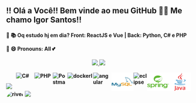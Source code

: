 <h2>
!! Olá a Você!! Bem vinde ao meu GitHub 🤩🤩 Me chamo Igor Santos!!


<h4>
🔹 📚 Oq estudo hj em dia?  
    Front: ReactJS e Vue
  | Back: Python, C# e PHP
  
🔸 😄 Pronouns: All 💕
<h4>
  

  
<div align="center"> <! -- GitHub status -->
   <a href="https://github.com/Igorss4">
   <img height="130em" src="https://github-readme-stats.vercel.app/api?username=Igorss4&show_icons=true&theme=synthwave&include_all_commits=true&count_private=true"/>
   <img height="130em" src="https://github-readme-stats.vercel.app/api/top-langs/?username=Igorss4&layout=compact&langs_count=7&theme=synthwave"/>
</div>
  
  <div style="display: inline_block"><br> <! -- technonogies icons -->
    <img align="right" alt="Java" height="50" width="60" src="https://github.com/devicons/devicon/blob/master/icons/java/java-original-wordmark.svg"/>
    <img align="right" alt="Spring" height="50" width="60" src="https://github.com/devicons/devicon/blob/master/icons/spring/spring-original-wordmark.svg"/>
    <img align="right" alt="eclipse" height="35" width="37" src="https://cdn.discordapp.com/attachments/959169104101666867/959546381675143198/eclipse_icon.png"/>
    <img align="right" alt="MySQL" height="50" width="60" src="https://github.com/devicons/devicon/blob/master/icons/mysql/mysql-original-wordmark.svg"/>
    <img align="right" alt="angular" height="50" width="50" src="https://cdn.jsdelivr.net/gh/devicons/devicon/icons/angularjs/angularjs-original.svg" />
    <img align="right" alt="dockerl" height="70" width="70" src="https://cdn.jsdelivr.net/gh/devicons/devicon/icons/docker/docker-original.svg" />
    <img align="right" alt="Postman" height="40" width="40"
         src="https://user-images.githubusercontent.com/7853266/44114706-9c72dd08-9fd1-11e8-8d9d-6d9d651c75ad.png"/>
    <img align="right" alt="PHP" height="50" width="50" src="https://cdn-icons-png.flaticon.com/512/5968/5968342.png" />
    <img align="right" alt="C#" height="50" width="50" src="https://cdn.jsdelivr.net/gh/devicons/devicon/icons/csharp/csharp-original.svg" />
    <img align="left" alt="riven" height="150" style="border-radius:50px;"                        src="https://cdn.discordapp.com/attachments/941392899109699616/959577636487696494/rivengif.gif">
    
</div>
  
  
  ##
  
  <div align="left"> <! -- contact icons -->
   <a href="https://www.linkedin.com/in/igor-santos-8a6374189/" target="_blank"><img src="https://img.shields.io/badge/LinkedIn-0077B5?style=for-the-badge&logo=linkedin&logoColor=white" target="_blank">
   <a href="mailto:igor.ox13@gmail.com" target="_blank"><img src="https://img.shields.io/badge/Gmail-D14836?style=for-the-badge&logo=gmail&logoColor=white" target="_blank"> 
     

     
</div>
